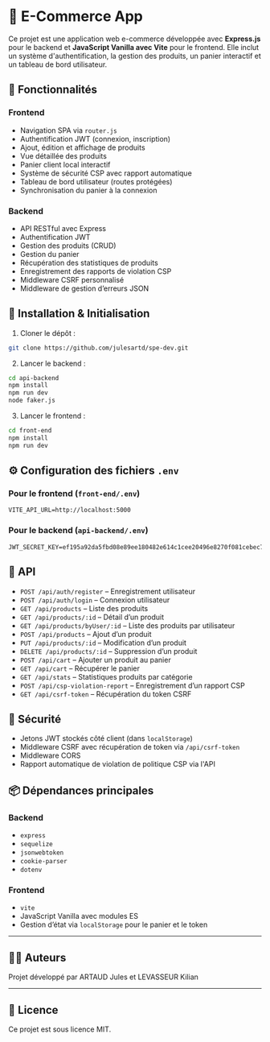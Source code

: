 # 🛒 E-Commerce App

Ce projet est une application web e-commerce développée avec **Express.js** pour le backend et **JavaScript Vanilla avec Vite** pour le frontend. Elle inclut un système d'authentification, la gestion des produits, un panier interactif et un tableau de bord utilisateur.

## 🚀 Fonctionnalités

### Frontend
- Navigation SPA via `router.js`
- Authentification JWT (connexion, inscription)
- Ajout, édition et affichage de produits
- Vue détaillée des produits
- Panier client local interactif
- Système de sécurité CSP avec rapport automatique
- Tableau de bord utilisateur (routes protégées)
- Synchronisation du panier à la connexion

### Backend
- API RESTful avec Express
- Authentification JWT
- Gestion des produits (CRUD)
- Gestion du panier
- Récupération des statistiques de produits
- Enregistrement des rapports de violation CSP
- Middleware CSRF personnalisé
- Middleware de gestion d’erreurs JSON

## 🔧 Installation & Initialisation

1. Cloner le dépôt :

```bash
git clone https://github.com/julesartd/spe-dev.git
```

2. Lancer le backend :

```bash
cd api-backend
npm install
npm run dev
node faker.js
```

3. Lancer le frontend :

```bash
cd front-end
npm install
npm run dev
```

## ⚙️ Configuration des fichiers `.env`

### Pour le frontend (`front-end/.env`)
```env
VITE_API_URL=http://localhost:5000
```

### Pour le backend (`api-backend/.env`)
```env
JWT_SECRET_KEY=ef195a92da5fbd08e89ee180482e614c1cee20496e8270f081cebec74ca37d44
```

## 📡 API

- `POST /api/auth/register` – Enregistrement utilisateur
- `POST /api/auth/login` – Connexion utilisateur
- `GET /api/products` – Liste des produits
- `GET /api/products/:id` – Détail d’un produit
- `GET /api/products/byUser/:id` – Liste des produits par utilisateur
- `POST /api/products` – Ajout d’un produit
- `PUT /api/products/:id` – Modification d’un produit
- `DELETE /api/products/:id` – Suppression d’un produit
- `POST /api/cart` – Ajouter un produit au panier
- `GET /api/cart` – Récupérer le panier
- `GET /api/stats` – Statistiques produits par catégorie
- `POST /api/csp-violation-report` – Enregistrement d’un rapport CSP
- `GET /api/csrf-token` – Récupération du token CSRF

## 🔐 Sécurité

- Jetons JWT stockés côté client (dans `localStorage`)
- Middleware CSRF avec récupération de token via `/api/csrf-token`
- Middleware CORS
- Rapport automatique de violation de politique CSP via l'API

## 📦 Dépendances principales

### Backend
- `express`
- `sequelize`
- `jsonwebtoken`
- `cookie-parser`
- `dotenv`

### Frontend
- `vite`
- JavaScript Vanilla avec modules ES
- Gestion d’état via `localStorage` pour le panier et le token

---

## 👨‍💻 Auteurs

Projet développé par ARTAUD Jules et LEVASSEUR Kilian

---

## 📝 Licence

Ce projet est sous licence MIT.

